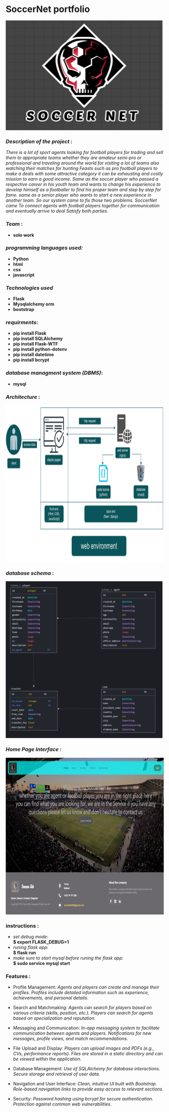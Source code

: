 # SoccerNet portfolio

<img src="./static/images/beast.png" alt="beast" width="500" height="350">

### *Description of the project* : 
*There is a lot of sport agents looking for football players for trading and sell them to appropriate teams whether they are amateur semi-pro or professional and traveling around the world for visiting a lot of teams also watching their matches for hunting Feasts such as pro football players to make a deals with some attractive category it can be exhausting and costly mission to earn a good income. Same as the soccer player who passed a respective career in his youth team and wants to change his experience to develop himself as a footballer to find his proper team and step by step for fame. same as a senior player who wants to start a new experience in another team. So our system came to fix those two problems. SoccerNet came To connect agents with football players together for communication and eventually arrive to deal Satisfy both parties.*

### *Team* : 
- **solo work**

### *programming languages used:*
- **Python**
- **html**
- **css**
- **javascript**

### *Technologies used*
- **Flask**
- **Mysqlalchemy orm**
- **bootstrap**

### *requirments*:
- **pip install Flask**
- **pip install SQLAlchemy**
- **pip install Flask-WTF**
- **pip install python-dotenv**
- **pip install datetime**
- **pip install bcrypt**

### *database managment system (DBMS)*:
- **mysql**

### *Architecture* :
<img src="./static/images/architecture.png" alt="archi" width="700" height="500">

### *database schema* :
<img src="./static/images/newest_schema.png" alt="schema" width="500" height="500">

### *Home Page Interface* :
<img src="./static/images/web_app.jpeg" alt="schema" width="900" height="500">


### instructions :
- *set debug mode:* <br> 
**$ export FLASK_DEBUG=1** 
- *runing flask app:* <br> 
**$ flask run** 
- *make sure to start mysql before runing the flask app:* <br>
**$ sudo service mysql start**

### Features :
- Profile Management:
*Agents and players can create and manage their profiles.*
*Profiles include detailed information such as experience, achievements, and personal details.*

- Search and Matchmaking:
*Agents can search for players based on various criteria (skills, position, etc.).*
*Players can search for agents based on specialization and reputation.*

- Messaging and Communication:
*In-app messaging system to facilitate communication between agents and players.*
*Notifications for new messages, profile views, and match recommendations.*

- File Upload and Display:
*Players can upload images and PDFs (e.g., CVs, performance reports).*
*Files are stored in a static directory and can be viewed within the application.*

- Database Management:
*Use of SQLAlchemy for database interactions.*
*Secure storage and retrieval of user data.*

- Navigation and User Interface:
*Clean, intuitive UI built with Bootstrap.*
*Role-based navigation links to provide easy access to relevant sections.*

- Security:
*Password hashing using bcrypt for secure authentication.*
*Protection against common web vulnerabilities.*

